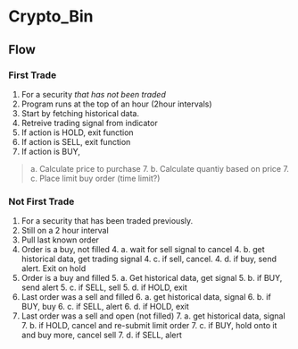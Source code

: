# Crypto_Bin

## Flow

### First Trade
1. For a security *that has not been traded*
2. Program runs at the top of an hour (2hour intervals)
3. Start by fetching historical data.
4. Retreive trading signal from indicator
5. If action is HOLD, exit function
6. If action is SELL, exit function
7. If action is BUY,
> a. Calculate price to purchase
	7. b. Calculate quantiy based on price
	7. c. Place limit buy order (time limit?)


### Not First Trade
1. For a security that has been traded previously.
2. Still on a 2 hour interval
3. Pull last known order
4. Order is a buy, not filled
	4. a. wait for sell signal to cancel
	4. b. get historical data, get trading signal
	4. c. if sell, cancel.
	4. d. if buy, send alert. Exit on hold
5. Order is a buy and filled
	5. a. Get historical data, get signal
	5. b. if BUY, send alert
	5. c. if SELL, sell
	5. d. if HOLD, exit
6. Last order was a sell and filled
	6. a. get historical data, signal
	6. b. if BUY, buy
	6. c. if SELL, alert
	6. d. if HOLD, exit
7. Last order was a sell and open (not filled)
	7. a. get historical data, signal
	7. b. if HOLD, cancel and re-submit limit order
	7. c. if BUY, hold onto it and buy more, cancel sell
	7. d. if SELL, alert

